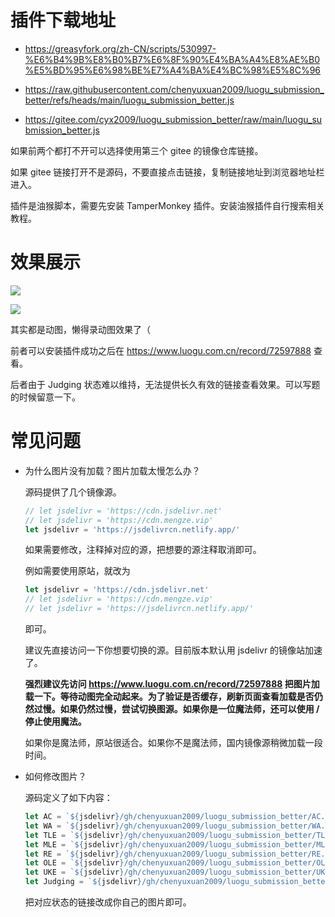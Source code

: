 # 插件下载地址

- <https://greasyfork.org/zh-CN/scripts/530997-%E6%B4%9B%E8%B0%B7%E6%8F%90%E4%BA%A4%E8%AE%B0%E5%BD%95%E6%98%BE%E7%A4%BA%E4%BC%98%E5%8C%96>
- <https://raw.githubusercontent.com/chenyuxuan2009/luogu_submission_better/refs/heads/main/luogu_submission_better.js>

- <https://gitee.com/cyx2009/luogu_submission_better/raw/main/luogu_submission_better.js>

如果前两个都打不开可以选择使用第三个 gitee 的镜像仓库链接。

如果 gitee 链接打开不是源码，不要直接点击链接，复制链接地址到浏览器地址栏进入。

插件是油猴脚本，需要先安装 TamperMonkey 插件。安装油猴插件自行搜索相关教程。

# 效果展示

![](https://cdn.jsdelivr.net/gh/chenyuxuan2009/luogu_submission_better/example1.png)

![](https://cdn.jsdelivr.net/gh/chenyuxuan2009/luogu_submission_better/example2.png)

其实都是动图，懒得录动图效果了（

前者可以安装插件成功之后在 <https://www.luogu.com.cn/record/72597888> 查看。

后者由于 Judging 状态难以维持，无法提供长久有效的链接查看效果。可以写题的时候留意一下。

# 常见问题

- 为什么图片没有加载？图片加载太慢怎么办？

  源码提供了几个镜像源。

  ```js
  // let jsdelivr = 'https://cdn.jsdelivr.net'
  // let jsdelivr = 'https://cdn.mengze.vip'
  let jsdelivr = 'https://jsdelivrcn.netlify.app/'
  ```

  如果需要修改，注释掉对应的源，把想要的源注释取消即可。

  例如需要使用原站，就改为

  ```js
  let jsdelivr = 'https://cdn.jsdelivr.net'
  // let jsdelivr = 'https://cdn.mengze.vip'
  // let jsdelivr = 'https://jsdelivrcn.netlify.app/'
  ```

  即可。

  建议先直接访问一下你想要切换的源。目前版本默认用 jsdelivr 的镜像站加速了。

  **强烈建议先访问 <https://www.luogu.com.cn/record/72597888> 把图片加载一下。等待动图完全动起来。为了验证是否缓存，刷新页面查看加载是否仍然过慢。如果仍然过慢，尝试切换图源。如果你是一位魔法师，还可以使用 / 停止使用魔法。**

  如果你是魔法师，原站很适合。如果你不是魔法师，国内镜像源稍微加载一段时间。

- 如何修改图片？

  源码定义了如下内容：

  ```js
  let AC = `${jsdelivr}/gh/chenyuxuan2009/luogu_submission_better/AC.gif`
  let WA = `${jsdelivr}/gh/chenyuxuan2009/luogu_submission_better/WA.gif`
  let TLE = `${jsdelivr}/gh/chenyuxuan2009/luogu_submission_better/TLE.gif`
  let MLE = `${jsdelivr}/gh/chenyuxuan2009/luogu_submission_better/MLE.gif`
  let RE = `${jsdelivr}/gh/chenyuxuan2009/luogu_submission_better/RE.gif`
  let OLE = `${jsdelivr}/gh/chenyuxuan2009/luogu_submission_better/OLE.gif`
  let UKE = `${jsdelivr}/gh/chenyuxuan2009/luogu_submission_better/UKE.gif`
  let Judging = `${jsdelivr}/gh/chenyuxuan2009/luogu_submission_better/Judging.gif`
  ```

  把对应状态的链接改成你自己的图片即可。